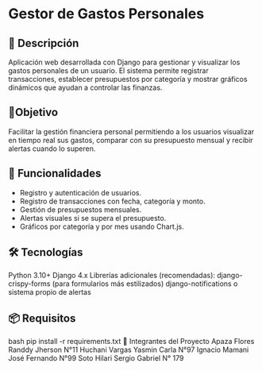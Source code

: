 # Gestor de Gastos Personales

## 📌 Descripción
Aplicación web desarrollada con Django para gestionar y visualizar los gastos personales de un usuario. El sistema permite registrar transacciones, establecer presupuestos por categoría y mostrar gráficos dinámicos que ayudan a controlar las finanzas.
## 📌Objetivo
Facilitar la gestión financiera personal permitiendo a los usuarios visualizar en tiempo real sus gastos, comparar con su presupuesto mensual y recibir alertas cuando lo superen.

## 🚀 Funcionalidades
- Registro y autenticación de usuarios.
- Registro de transacciones con fecha, categoría y monto.
- Gestión de presupuestos mensuales.
- Alertas visuales si se supera el presupuesto.
- Gráficos por categoría y por mes usando Chart.js.

## 🛠️ Tecnologías
Python 3.10+
Django 4.x
Librerías adicionales (recomendadas):
django-crispy-forms (para formularios más estilizados)
django-notifications o sistema propio de alertas

## 📦 Requisitos
bash
pip install -r requirements.txt
👥 Integrantes del Proyecto
Apaza Flores Randdy Jherson N°11
Huchani Vargas Yasmin Carla N°97
Ignacio Mamani José Fernando N°99
Soto Hilari Sergio Gabriel N° 179
